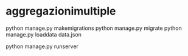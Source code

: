 # aggregazionimultiple


python manage.py makemigrations
python manage.py migrate
python manage.py loaddata data.json



python manage.py runserver